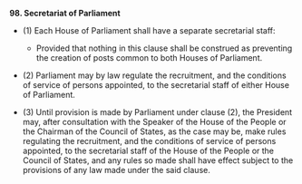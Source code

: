 **98\. Secretariat of Parliament**

- (1) Each House of Parliament shall have a separate secretarial staff:
	- Provided that nothing in this clause shall be construed as preventing the creation of posts common to both Houses of Parliament.

- (2) Parliament may by law regulate the recruitment, and the conditions of service of persons appointed, to the secretarial staff of either House of Parliament.

- (3) Until provision is made by Parliament under clause (2), the President may, after consultation with the Speaker of the House of the People or the Chairman of the Council of States, as the case may be, make rules regulating the recruitment, and the conditions of service of persons appointed, to the secretarial staff of the House of the People or the Council of States, and any rules so made shall have effect subject to the provisions of any law made under the said clause.